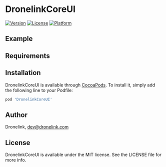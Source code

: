# DronelinkCoreUI

[![Version](https://img.shields.io/cocoapods/v/DronelinkCoreUI.svg?style=flat)](https://cocoapods.org/pods/DronelinkCoreUI)
[![License](https://img.shields.io/cocoapods/l/DronelinkCoreUI.svg?style=flat)](https://cocoapods.org/pods/DronelinkCoreUI)
[![Platform](https://img.shields.io/cocoapods/p/DronelinkCoreUI.svg?style=flat)](https://cocoapods.org/pods/DronelinkCoreUI)

## Example

## Requirements

## Installation

DronelinkCoreUI is available through [CocoaPods](https://cocoapods.org). To install
it, simply add the following line to your Podfile:

```ruby
pod 'DronelinkCoreUI'
```

## Author

Dronelink, dev@dronelink.com

## License

DronelinkCoreUI is available under the MIT license. See the LICENSE file for more info.
